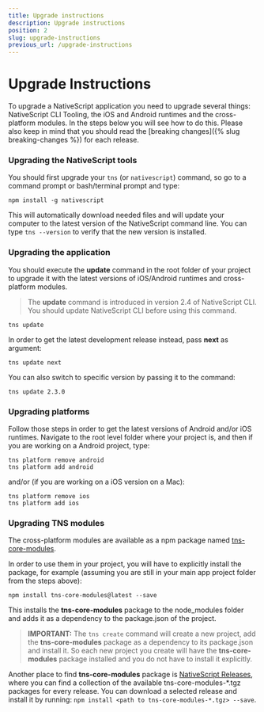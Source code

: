 ```yaml
---
title: Upgrade instructions
description: Upgrade instructions
position: 2
slug: upgrade-instructions
previous_url: /upgrade-instructions
---
```


# Upgrade Instructions

To upgrade a NativeScript application you need to upgrade several things: NativeScript CLI Tooling, the iOS and Android runtimes and the cross-platform modules. In the steps below you will see how to do this. Please also keep in mind that you should read the [breaking changes]({% slug breaking-changes %}) for each release.

### Upgrading the NativeScript tools

You should first upgrade your `tns` (or `nativescript`) command, so go to a command prompt or bash/terminal prompt and type:

```
npm install -g nativescript
```

This will automatically download needed files and will update your computer to the latest version of the NativeScript command line.
You can type `tns --version` to verify that the new version is installed.

### Upgrading the application

You should execute the **update** command in the root folder of your project to upgrade it with the latest versions of iOS/Android runtimes and cross-platform modules.

>The **update** command is introduced in version 2.4 of NativeScript CLI. You should update NativeScript CLI before using this command.

```
tns update
```

In order to get the latest development release instead, pass **next** as argument:

```
tns update next
```

You can also switch to specific version by passing it to the command:

```
tns update 2.3.0
```

### Upgrading platforms

Follow those steps in order to get the latest versions of Android and/or iOS runtimes. Navigate to the root level folder where your project is, and then if you are working on a Android project, type:

```
tns platform remove android
tns platform add android
```

and/or (if you are working on a iOS version on a Mac):

```
tns platform remove ios
tns platform add ios
```

### Upgrading TNS modules

The cross-platform modules are available as a npm package named [tns-core-modules](https://www.npmjs.com/package/tns-core-modules).

In order to use them in your project, you will have to explicitly install the package, for example (assuming you are still in your main app project folder from the steps above):

```
npm install tns-core-modules@latest --save
```

This installs the **tns-core-modules** package to the node_modules folder and adds it as a dependency to the package.json of the project.

> **IMPORTANT:** The `tns create` command will create a new project, add the **tns-core-modules** package as a dependency to its package.json and install it. So each new project you create will have the **tns-core-modules** package installed and you do not have to install it explicitly.

Another place to find **tns-core-modules** package is [NativeScript Releases](https://github.com/NativeScript/NativeScript/releases/), where you can find a collection of the available tns-core-modules-\*.tgz packages for every release. You can download a selected release and install it by running: `npm install <path to tns-core-modules-*.tgz> --save`.
